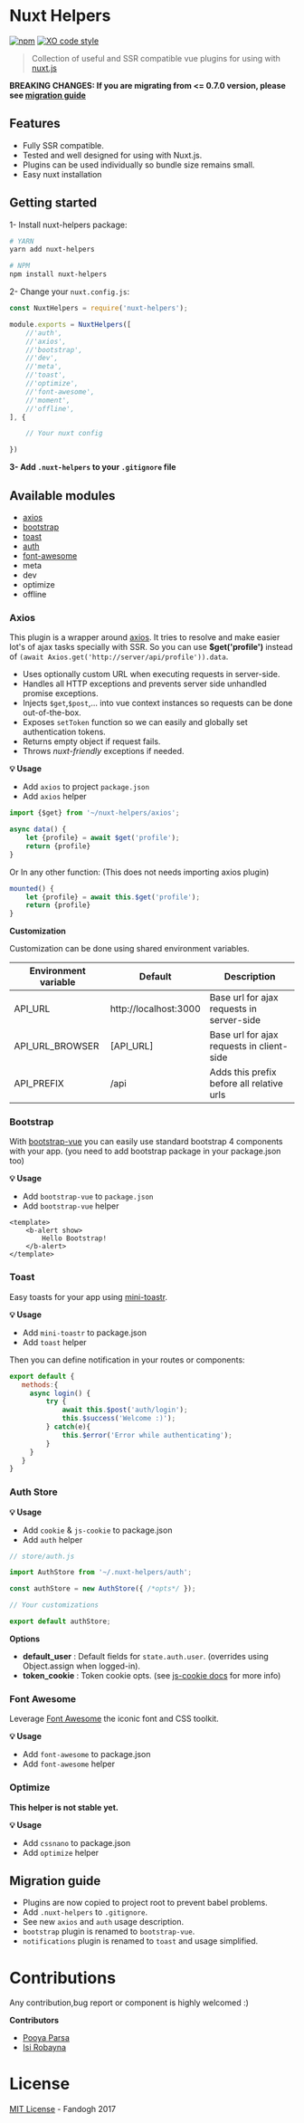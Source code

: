 # Nuxt Helpers
[![npm](https://img.shields.io/npm/v/nuxt-helpers.svg)]()
[![XO code style](https://img.shields.io/badge/code_style-XO-5ed9c7.svg)](https://github.com/sindresorhus/xo)

> Collection of useful and SSR compatible vue plugins for using with [nuxt.js](https://github.com/nuxt/nuxt.js)

**BREAKING CHANGES: If you are migrating from <= 0.7.0 version, please see [migration guide](#migration-guide)** 

## Features
- Fully SSR compatible.
- Tested and well designed for using with Nuxt.js.
- Plugins can be used individually so bundle size remains small.
- Easy nuxt installation

## Getting started

1- Install nuxt-helpers package:
```bash
# YARN
yarn add nuxt-helpers

# NPM
npm install nuxt-helpers

```

2- Change your `nuxt.config.js`:

```js
const NuxtHelpers = require('nuxt-helpers');

module.exports = NuxtHelpers([
    //'auth',
    //'axios',
    //'bootstrap',
    //'dev',
    //'meta',
    //'toast',
    //'optimize',
    //'font-awesome',
    //'moment',
    //'offline',
], {

    // Your nuxt config

})
```

**3- Add `.nuxt-helpers` to your `.gitignore` file**

## Available modules
- [axios](#axios)
- [bootstrap](#bootstrap)
- [toast](#toast)
- [auth](#auth-store)
- [font-awesome](#font-awesome)
- meta
- dev
- optimize
- offline

### Axios
This plugin is a wrapper around [axios](https://github.com/mzabriskie/axios). It tries to resolve and make easier lot's of ajax tasks specially with SSR.
So you can use **$get('profile')** instead of `(await Axios.get('http://server/api/profile')).data`.

- Uses optionally custom URL when executing requests in server-side.
- Handles all HTTP exceptions and prevents server side unhandled promise exceptions.
- Injects `$get`,`$post`,... into vue context instances so requests can be done out-of-the-box.
- Exposes `setToken` function so we can easily and globally set authentication tokens.
- Returns empty object if request fails.
- Throws *nuxt-friendly* exceptions if needed.

**💡 Usage**

- Add `axios` to project `package.json`
- Add `axios` helper

```js
import {$get} from '~/nuxt-helpers/axios';

async data() {
    let {profile} = await $get('profile');
    return {profile}
}
```

Or In any other function: (This does not needs importing axios plugin)

```js
mounted() {
    let {profile} = await this.$get('profile');
    return {profile}
}
```

**Customization**

Customization can be done using shared environment variables.

Environment variable | Default                 | Description
---------------------|-------------------------|--------------------------------------------
API_URL              | http://localhost:3000   | Base url for ajax requests in server-side
API_URL_BROWSER      | [API_URL]               | Base url for ajax requests in client-side
API_PREFIX           | /api                    | Adds this prefix before all relative urls

### Bootstrap
With [bootstrap-vue](https://github.com/bootstrap-vue/bootstrap-vue) you can easily use standard bootstrap 4 components with your app.
(you need to add bootstrap package in your package.json too)

**💡 Usage**

- Add `bootstrap-vue` to `package.json`
- Add `bootstrap-vue` helper

```vue
<template>
    <b-alert show>
        Hello Bootstrap!
    </b-alert>
</template>
```

### Toast
Easy toasts for your app using [mini-toastr](https://github.com/se-panfilov/mini-toastr).

**💡 Usage**

- Add `mini-toastr` to package.json
- Add `toast` helper

Then you can define notification in your routes or components:

```js
export default {
   methods:{
     async login() {
         try {
             await this.$post('auth/login');
             this.$success('Welcome :)');
         } catch(e){
             this.$error('Error while authenticating');
         }
     }  
   }
}
```

### Auth Store

**💡 Usage**

- Add `cookie` & `js-cookie` to package.json
- Add `auth` helper

```js
// store/auth.js

import AuthStore from '~/.nuxt-helpers/auth';

const authStore = new AuthStore({ /*opts*/ });

// Your customizations

export default authStore;
```

**Options**
- **default_user** : Default fields for `state.auth.user`. (overrides using Object.assign when logged-in).
- **token_cookie** : Token cookie opts. (see [js-cookie docs](https://github.com/js-cookie/js-cookie) for more info)

### Font Awesome
Leverage [Font Awesome](http://fontawesome.io/) the iconic font and CSS toolkit.

**💡 Usage**

- Add `font-awesome` to package.json
- Add `font-awesome` helper

### Optimize
**This helper is not stable yet.**

**💡 Usage**
 
- Add `cssnano` to package.json
- Add `optimize` helper

## Migration guide

- Plugins are now copied to project root to prevent babel problems.
- Add `.nuxt-helpers` to `.gitignore`. 
- See new `axios` and `auth` usage description.
- `bootstrap` plugin is renamed to `bootstrap-vue`.
- `notifications` plugin is renamed to `toast` and usage simplified.

# Contributions
Any contribution,bug report or component is highly welcomed :)

**Contributors**

- [Pooya Parsa](https://github.com/pi0)
- [Isi Robayna](https://github.com/irobayna)

# License
[MIT License](https://github.com/fandogh/nuxt-helpers/blob/master/LICENSE) - Fandogh 2017
